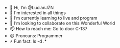 - 👋 Hi, I’m @LucianJZN
- 👀 I'm interested in all things
- 🌱 I’m currently learning to live and program
- 💞️ I’m looking to collaborate on this Wonderful World
- 📫 How to reach me: Go to door C-137
- 😄 Pronouns: Programmer
- ⚡ Fun fact: ls -d .*

<!---
LucianJZN/LucianJZN is a ✨ special ✨ repository because its `README.md` (this file) appears on your GitHub profile.
You can click the Preview link to take a look at your changes.
--->
